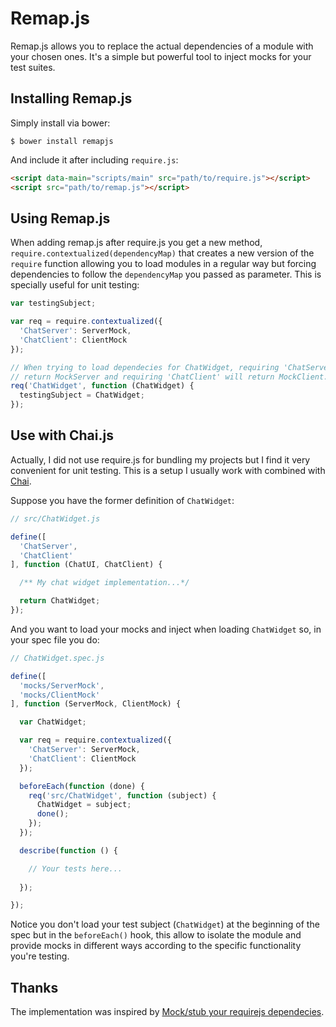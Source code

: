 # Remap.js

Remap.js allows you to replace the actual dependencies of a module with your chosen ones. It's a simple but powerful tool to inject mocks for your test suites.

## Installing Remap.js

Simply install via bower:

```
$ bower install remapjs
```

And include it after including `require.js`:

```html
<script data-main="scripts/main" src="path/to/require.js"></script>
<script src="path/to/remap.js"></script>
```

## Using Remap.js

When adding remap.js after require.js you get a new method, `require.contextualized(dependencyMap)` that creates a new version of the `require` function allowing you to load modules in a regular way but forcing dependencies to follow the `dependencyMap` you passed as parameter. This is specially useful for unit testing:

```js
var testingSubject;

var req = require.contextualized({
  'ChatServer': ServerMock,
  'ChatClient': ClientMock
});

// When trying to load dependecies for ChatWidget, requiring 'ChatServer' will
// return MockServer and requiring 'ChatClient' will return MockClient.
req('ChatWidget', function (ChatWidget) {
  testingSubject = ChatWidget;
});
```

## Use with Chai.js

Actually, I did not use require.js for bundling my projects but I find it very convenient for unit testing. This is a setup I usually work with combined with [Chai](http://chaijs.com/).

Suppose you have the former definition of `ChatWidget`:

```js
// src/ChatWidget.js

define([
  'ChatServer',
  'ChatClient'
], function (ChatUI, ChatClient) {

  /** My chat widget implementation...*/

  return ChatWidget;
});
```

And you want to load your mocks and inject when loading `ChatWidget` so, in your spec file you do:

```js
// ChatWidget.spec.js

define([
  'mocks/ServerMock',
  'mocks/ClientMock'
], function (ServerMock, ClientMock) {

  var ChatWidget;

  var req = require.contextualized({
    'ChatServer': ServerMock,
    'ChatClient': ClientMock
  });

  beforeEach(function (done) {
    req('src/ChatWidget', function (subject) {
      ChatWidget = subject;
      done();
    });
  });

  describe(function () {

    // Your tests here...
  
  });

});
```

Notice you don't load your test subject (`ChatWidget`) at the beginning of the spec but in the `beforeEach()` hook, this allow to isolate the module and provide mocks in different ways according to the specific functionality you're testing.

## Thanks

The implementation was inspired by [Mock/stub your requirejs dependecies](https://coderwall.com/p/teiyew/mock-stub-your-requirejs-dependecies).
